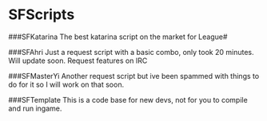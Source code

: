 SFScripts
=========
###SFKatarina
The best katarina script on the market for League#

###SFAhri
Just a request script with a basic combo, only took 20 minutes. Will update soon. Request features on IRC

###SFMasterYi
Another request script but ive been spammed with things to do for it so I will work on that soon.

###SFTemplate
This is a code base for new devs, not for you to compile and run ingame.
